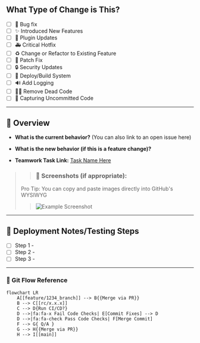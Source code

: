 ## What Type of Change is This?
- [ ] 🐛 Bug fix
- [ ] ✨ Introduced New Features
- [ ] 🔌 Plugin Updates
- [ ] 🚑 Critical Hotfix
- [ ] ♻️ Change or Refactor to Existing Feature
- [ ] 🤕 Patch Fix
- [ ] 🔒️ Security Updates
- [ ] 👷 Deploy/Build System
- [ ] 🔊 Add Logging
- [ ] 🧟‍♂️ Remove Dead Code
- [ ] 📸 Capturing Uncommitted Code 

---

## 🔎 Overview 
* **What is the current behavior?** (You can also link to an open issue here)

* **What is the new behavior (if this is a feature change)?**

* **Teamwork Task Link:** [Task Name Here](https://builtmighty.teamwork.com)

>> ### 📸 Screenshots (if appropriate):
> Pro Tip: You can copy and paste images directly into GitHub's WYSIWYG
>> ![Example Screenshot](https://myoctocat.com/assets/images/base-octocat.svg)

---

## 👷 Deployment Notes/Testing Steps
- [ ] Step 1 - 
- [ ] Step 2 -
- [ ] Step 3 - 

---

### 📖 Git Flow Reference
```mermaid
flowchart LR
    A[[feature/1234_branch]] --> B{{Merge via PR}}
    B --> C[[rc/x.x.x]]
    C --> D{Run CI/CD?}
    D -->|fa:fa-x Fail Code Checks| E[Commit Fixes] --> D
    D -->|fa:fa-check Pass Code Checks| F[Merge Commit]
    F --> G{ Q/A }
    G --> H{{Merge via PR}}
    H --> I[[main]]
```




